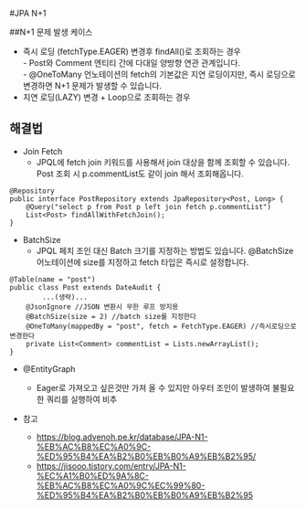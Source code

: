 #JPA N+1

##N+1 문제 발생 케이스
 - 즉시 로딩 (fetchType.EAGER) 변경후 findAll()로 조회하는 경우  
        - Post와 Comment 엔티티 간에 다대일 양방향 연관 관계입니다.   
        - @OneToMany 언노테이션의 fetch의 기본값은 지연 로딩이지만, 즉시 로딩으로 변경하면 N+1 문제가 발생할 수 있습니다.
 - 지연 로딩(LAZY) 변경 + Loop으로 조회하는 경우
 

## 해결법
- Join Fetch
    - JPQL에 fetch join 키워드를 사용해서 join 대상을 함께 조회할 수 있습니다. Post 조회 시 p.commentList도 같이 join 해서 조회해옵니다. 
~~~
@Repository
public interface PostRepository extends JpaRepository<Post, Long> {
    @Query("select p from Post p left join fetch p.commentList")
    List<Post> findAllWithFetchJoin();
}
~~~

- BatchSize
    - JPQL 페치 조인 대신 Batch 크기를 지정하는 방법도 있습니다. @BatchSize 어노테이션에 size를 지정하고 fetch 타입은 즉시로 설정합니다.
~~~
@Table(name = "post")
public class Post extends DateAudit {
 		...(생략)...
    @JsonIgnore //JSON 변환시 무한 루프 방지용
    @BatchSize(size = 2) //batch size를 지정한다
    @OneToMany(mappedBy = "post", fetch = FetchType.EAGER) //즉시로딩으로 변경한다
    private List<Comment> commentList = Lists.newArrayList();
}
~~~

- @EntityGraph
    - Eager로 가져오고 싶은것만 가져 올 수 있지만 아우터 조인이 발생하여 불필요한 쿼리를 실행하여 비추

- 참고
    - https://blog.advenoh.pe.kr/database/JPA-N1-%EB%AC%B8%EC%A0%9C-%ED%95%B4%EA%B2%B0%EB%B0%A9%EB%B2%95/
    - https://jisooo.tistory.com/entry/JPA-N1-%EC%A1%B0%ED%9A%8C-%EB%AC%B8%EC%A0%9C%EC%99%80-%ED%95%B4%EA%B2%B0%EB%B0%A9%EB%B2%95